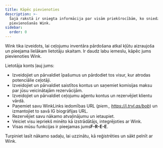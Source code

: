 ```yaml
---
title: Kāpēc pievienoties
description: >-
  Šajā rakstā ir sniegta informācija par visām priekšrocībām, ko sniedz
  pievienošanās Wink.
sidebar:
  order: 0
---
```

Wink tika izveidots, lai ceļojumu inventāra pārdošana atkal kļūtu aizraujoša un pieejama lielākam lietotāju skaitam.
Ir daudz labu iemeslu, kāpēc jums pievienoties Wink.

Lietotāja konts ļauj jums:

* Izveidojiet un pārvaldiet īpašumus un pārdodiet tos visur, kur atrodas potenciālie ceļotāji.
* Izveidojiet un pārvaldiet saistītos kontus un saņemiet komisijas maksu par jūsu veicinātajām rezervācijām.
* Izveidojiet un pārvaldiet ceļojumu aģentu kontus un rezervējiet klientu vārdā.
* Paņemiet savu WinkLinks iedomības URL (*piem., https://i.trvl.as/bob*) un izmantojiet to savā IG biogrāfijas URL.
* Rezervējiet savu nākamo atvaļinājumu un ietaupiet.
* Veiciet visu iepriekš minēto kā izstrādātājs, integrējoties ar Wink.
* Visas mūsu funkcijas ir pieejamas jums**F-R-E-E**.

Turpiniet lasīt nākamo sadaļu, lai uzzinātu, kā reģistrēties un sākt pelnīt ar Wink.

